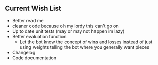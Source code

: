 ## Current Wish List
- Better read me
- cleaner code because oh my lordy this can't go on
- Up to date unit tests (may or may not happen im lazy)
- Better evaluation function
  - Let the bot know the concept of wins and losses instead of just using weights telling the bot where you generally want pieces
- Changelog
- Code documentation
